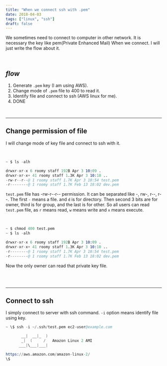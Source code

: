 ```yaml
---
title: "When we connect ssh with .pem"
date: 2018-04-03
tags: ["linux", "ssh"]
draft: false
---
```


We sometimes need to connect to computer in other network. It is necessary the key like pem(Private Enhanced Mail) When we connect. I will just write the flow about it.

<br />

## _flow_

1. Generate `.pem` key (I am using AWS).
2. Change mode of `.pem` file to 400 to read it.
3. Identify file and connect to ssh (AWS linux for me).
4. DONE

<br /><hr>

## Change permission of file

I will change mode of key file and connect to ssh with it.

<br />

```s
~ $ ls -alh

drwxr-xr-x 6 roomy staff 192B Apr 3 10:09 .
drwxr-xr-x+ 41 roomy staff 1.3K Apr 3 10:10 ..
-rw-r--r--@ 1 roomy staff 1.7K Apr 3 10:54 test.pem
-r--------@ 1 roomy staff 1.7K Feb 13 18:02 dev.pem

```

`test.pem` file has -rw-r--r-- permission. It can be separated like -, rw-, r--, r--. The first `-` means a file. and `d` is for directory. Then second 3 bits are for owner, third is for group, and the last is for other. So all users can read `test.pem` file, as `r` means read, `w` means write and `x` means execute.

<br />

```s
~ $ chmod 400 test.pem
~ $ ls -alh

drwxr-xr-x 6 roomy staff 192B Apr 3 10:09 .
drwxr-xr-x+ 41 roomy staff 1.3K Apr 3 10:10 ..
-r--------@ 1 roomy staff 1.7K Apr 3 10:54 test.pem
-r--------@ 1 roomy staff 1.7K Feb 13 18:02 dev.pem

```

Now the only owner can read that private key file.

<br /><br /><hr>

## Connect to ssh

I simply connect to server with ssh command. `-i` option means identify file using key.

```s
~ \$ ssh -i ~/.ssh/test.pem ec2-user@example.com

       __|  __|_  )
       _|  (     /   Amazon Linux 2 AMI
      ___|\___|___|

https://aws.amazon.com/amazon-linux-2/
\$

```
